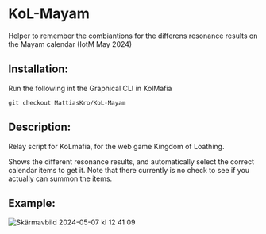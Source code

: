 # KoL-Mayam
Helper to remember the combiantions for the differens resonance results on the Mayam calendar (IotM May 2024)

## Installation:

Run the following int the Graphical CLI in KolMafia

```git checkout MattiasKro/KoL-Mayam```

## Description:

Relay script for KoLmafia, for the web game Kingdom of Loathing. 

Shows the different resonance results, and automatically select the correct calendar items to get it.
Note that there currently is no check to see if you actually can summon the items.

## Example:
![Skärmavbild 2024-05-07 kl  12 41 09](https://github.com/MattiasKro/KoL-Mayam/assets/39094075/8c389c8c-5abb-4b92-bd0f-5b353abdf6ba)
